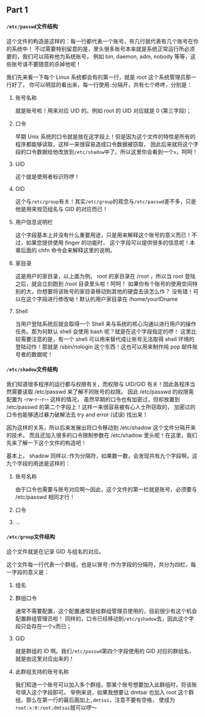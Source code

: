 ## Part 1

#### `/etc/passwd`文件结构

这个文件的构造是这样的：每一行都代表一个账号，有几行就代表有几个账号在你的系统中！ 不过需要特别留意的是，里头很多账号本来就是系统正常运行所必须要的，我们可以简称他为系统账号， 例如 bin, daemon, adm, nobody 等等，这些账号请不要随意的杀掉他呢！ 

我们先来看一下每个 Linux 系统都会有的第一行，就是 root 这个系统管理员那一行好了， 你可以明显的看出来，每一行使用`:`分隔开，共有七个咚咚，分别是：

1. 账号名称

    就是账号啦！用来对应 UID 的。例如 root 的 UID 对应就是 0 (第三字段)；

2. 口令

    早期 Unix 系统的口令就是放在这字段上！但是因为这个文件的特性是所有的程序都能够读取，这样一来很容易造成口令数据被窃取， 因此后来就将这个字段的口令数据给他改放到`/etc/shadow`中了。所以这里你会看到一个`x`，呵呵！

3. UID

    这个就是使用者标识符啰！

4. GID

    这个与`/etc/group`有关！其实`/etc/group`的观念与`/etc/passwd`差不多，只是他是用来规范组名与 GID 的对应而已！

5. 用户信息说明栏

    这个字段基本上并没有什么重要用途，只是用来解释这个账号的意义而已！不过，如果您提供使用 finger 的功能时， 这个字段可以提供很多的信息呢！本章后面的 chfn 命令会来解释这里的说明。

6. 家目录

    这是用户的家目录，以上面为例， root 的家目录在 /root ，所以当 root 登陆之后，就会立刻跑到 /root 目录里头啦！呵呵！ 如果你有个账号的使用空间特别的大，你想要将该账号的家目录移动到其他的硬盘去该怎么作？ 没有错！可以在这个字段进行修改呦！默认的用户家目录在 /home/yourIDname

7. Shell

    当用户登陆系统后就会取得一个 Shell 来与系统的核心沟通以进行用户的操作任务。那为何默认 shell 会使用 bash 呢？就是在这个字段指定的啰！ 这里比较需要注意的是，有一个 shell 可以用来替代成让账号无法取得 shell 环境的登陆动作！那就是 /sbin/nologin 这个东西！这也可以用来制作纯 pop 邮件账号者的数据呢！

#### `/etc/shadow`文件结构

我们知道很多程序的运行都与权限有关，而权限与 UID/GID 有关！因此各程序当然需要读取 /etc/passwd 来了解不同账号的权限。 因此 /etc/passwd 的权限需配置为 -rw-r--r-- 这样的情况， 虽然早期的口令也有加密过，但却放置到 /etc/passwd 的第二个字段上！这样一来很容易被有心人士所窃取的， 加密过的口令也能够透过暴力破解法去 try and error (试误) 找出来！

因为这样的关系，所以后来发展出将口令移动到 /etc/shadow 这个文件分隔开来的技术， 而且还加入很多的口令限制参数在 /etc/shadow 里头呢！在这里，我们先来了解一下这个文件的构造吧！

基本上， shadow 同样以`:`作为分隔符，如果数一数，会发现共有九个字段啊，这九个字段的用途是这样的：

1. 账号名称

    由于口令也需要与账号对应啊～因此，这个文件的第一栏就是账号，必须要与 /etc/passwd 相同才行！

2. 口令

3. ...

#### `/etc/group`文件结构

这个文件就是在记录 GID 与组名的对应。

这个文件每一行代表一个群组，也是以冒号`:`作为字段的分隔符，共分为四栏，每一字段的意义是：

1. 组名

2. 群组口令

    通常不需要配置，这个配置通常是给群组管理员使用的，目前很少有这个机会配置群组管理员啦！ 同样的，口令已经移动到`/etc/gshadow`去，因此这个字段只会存在一个`x`而已；

3. GID

    就是群组的 ID 啊。我们`/etc/passwd`第四个字段使用的 GID 对应的群组名，就是由这里对应出来的！

4. 此群组支持的账号名称

    我们知道一个账号可以加入多个群组，那某个账号想要加入此群组时，将该账号填入这个字段即可。 举例来说，如果我想要让 dmtsai 也加入 root 这个群组，那么在第一行的最后面加上`,dmtsai`，注意不要有空格， 使成为`root:x:0:root,dmtsai`就可以啰～
